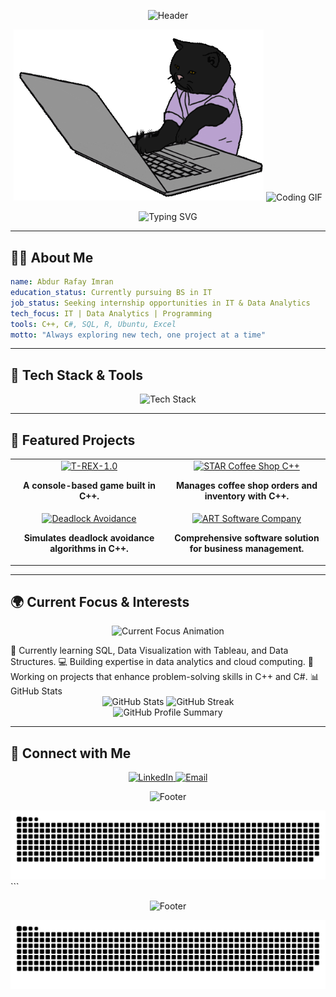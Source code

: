 <!-- Header Banner with Gradient Colors and Stylish Font -->
<p align="center">
  <img src="https://capsule-render.vercel.app/api?type=waving&color=0:6a11cb,100:2575fc&height=160&section=header&text=Abdur%20Rafay%20Imran&fontSize=45&fontColor=fff&animation=fadeIn&fontAlignY=40&desc=IT%20Undergraduate%20|%20Tech%20Explorer%20|%20Data%20Analytics%20Enthusiast&descAlignY=60&descAlign=50" alt="Header" />
</p>

<!-- Animated Coding GIFs -->
<p align="center">
  <img src="https://raw.githubusercontent.com/BhavyaCodes/BhavyaCodes/master/.github/cat.gif" width="400" alt="Coding GIF" />
  <img src="https://i.pinimg.com/originals/54/e3/7d/54e37d8074ebcde1d96c77d7b2a7f310.gif" width="400" alt="Coding GIF" />
</p>

<!-- Animated Typing Effect for a Professional Tagline -->
<p align="center">
  <img src="https://readme-typing-svg.demolab.com?font=Fira+Code&size=24&pause=1000&color=00FFEC&center=true&vCenter=true&width=600&lines=IT+Student+|+IT+Enthusiast;Data+Analytics+Learner+|+Always+Learning;Passionate+About+Technology+and+Problem+Solving" alt="Typing SVG" />
</p>

---

## 👨‍💻 About Me

```yaml
name: Abdur Rafay Imran
education_status: Currently pursuing BS in IT
job_status: Seeking internship opportunities in IT & Data Analytics
tech_focus: IT | Data Analytics | Programming
tools: C++, C#, SQL, R, Ubuntu, Excel
motto: "Always exploring new tech, one project at a time"
```

---

## 🚀 Tech Stack & Tools
<p align="center"> <img src="https://skillicons.dev/icons?i=cpp,cs,bash,r,linux,excel,sql,dotnet&perline=6" alt="Tech Stack" /> </p>

---

## 🌟 Featured Projects
<table align="center" width="90%"> <tr> <td align="center" width="50%"> <a href="https://github.com/AbdurRafayPOG/T-REX-1.0"> <img src="https://img.shields.io/badge/T--REX%201.0-6a11cb?style=for-the-badge&logo=github&logoColor=white" alt="T-REX-1.0" /> </a> <p><strong>A console-based game built in C++.</strong></p> </td> <td align="center" width="50%"> <a href="https://github.com/AbdurRafayPOG/STAR-Coffee-Shop-C-"> <img src="https://img.shields.io/badge/STAR%20Coffee%20Shop%20C++-6d2c91?style=for-the-badge&logo=cpp&logoColor=white" alt="STAR Coffee Shop C++" /> </a> <p><strong>Manages coffee shop orders and inventory with C++.</strong></p> </td> </tr> <tr> <td align="center" width="50%"> <a href="https://github.com/AbdurRafayPOG/DeadLock-Avoidance"> <img src="https://img.shields.io/badge/Deadlock%20Avoidance-00599C?style=for-the-badge&logo=csharp&logoColor=white" alt="Deadlock Avoidance" /> </a> <p><strong>Simulates deadlock avoidance algorithms in C++.</strong></p> </td> <td align="center" width="50%"> <a href="https://github.com/AbdurRafayPOG/ART-Software-Company"> <img src="https://img.shields.io/badge/ART%20Software%20Company-0078D4?style=for-the-badge&logo=windows&logoColor=white" alt="ART Software Company" /> </a> <p><strong>Comprehensive software solution for business management.</strong></p> </td> </tr> </table>

---

## 🌍 Current Focus & Interests
<p align="center"> <img src="https://readme-typing-svg.demolab.com?font=Fira+Code&size=22&color=FFDD00&width=600&lines=Building+Skills+in+IT+and+Data+Analytics;Exploring+New+Technologies;Aspiring+to+Become+a+Data+Analytics+Specialist" alt="Current Focus Animation" /> </p>
🌱 Currently learning SQL, Data Visualization with Tableau, and Data Structures.
💻 Building expertise in data analytics and cloud computing.
🔭 Working on projects that enhance problem-solving skills in C++ and C#.
📊 GitHub Stats
<div align="center"> <img src="https://github-readme-stats.vercel.app/api?username=AbdurRafayPOG&show_icons=true&theme=monokai&count_private=true&include_all_commits=true" alt="GitHub Stats" width="350"/> <img src="https://github-readme-streak-stats.herokuapp.com/?user=AbdurRafayPOG&theme=monokai&hide_border=false" alt="GitHub Streak" width="350"/> </div> <div align="center"> <img src="https://github-profile-summary-cards.vercel.app/api/cards/profile-details?username=AbdurRafayPOG&theme=monokai" alt="GitHub Profile Summary" width="350"/> </div>

---

## 🤝 Connect with Me
<p align="center"> <a href="https://www.linkedin.com/in/abdurrafay404/"> <img src="https://img.shields.io/badge/LinkedIn-0077B5?style=for-the-badge&logo=linkedin&logoColor=white" alt="LinkedIn" /> </a> <a href="mailto:abdurrafayimran404@gmail.com"> <img src="https://img.shields.io/badge/Email-D14836?style=for-the-badge&logo=gmail&logoColor=white" alt="Email" /> </a> </p>
<!-- Footer --> <p align="center"> <img src="https://capsule-render.vercel.app/api?type=waving&color=0:6a11cb,100:2575fc&height=120&section=footer" alt="Footer" /> </p> <!-- GitHub Snake Animation --> <div align="center"> <img src="https://raw.githubusercontent.com/platane/snk/output/github-contribution-grid-snake.svg" alt="GitHub Contribution Snake Animation" /> </div> ```

<!-- Footer -->
<p align="center">
  <img src="https://capsule-render.vercel.app/api?type=waving&color=0:6a11cb,100:2575fc&height=120&section=footer" alt="Footer" />
</p>

<!-- GitHub Snake Animation -->
<div align="center">
  <img src="https://raw.githubusercontent.com/platane/snk/output/github-contribution-grid-snake.svg" alt="GitHub Contribution Snake Animation" />
</div>

